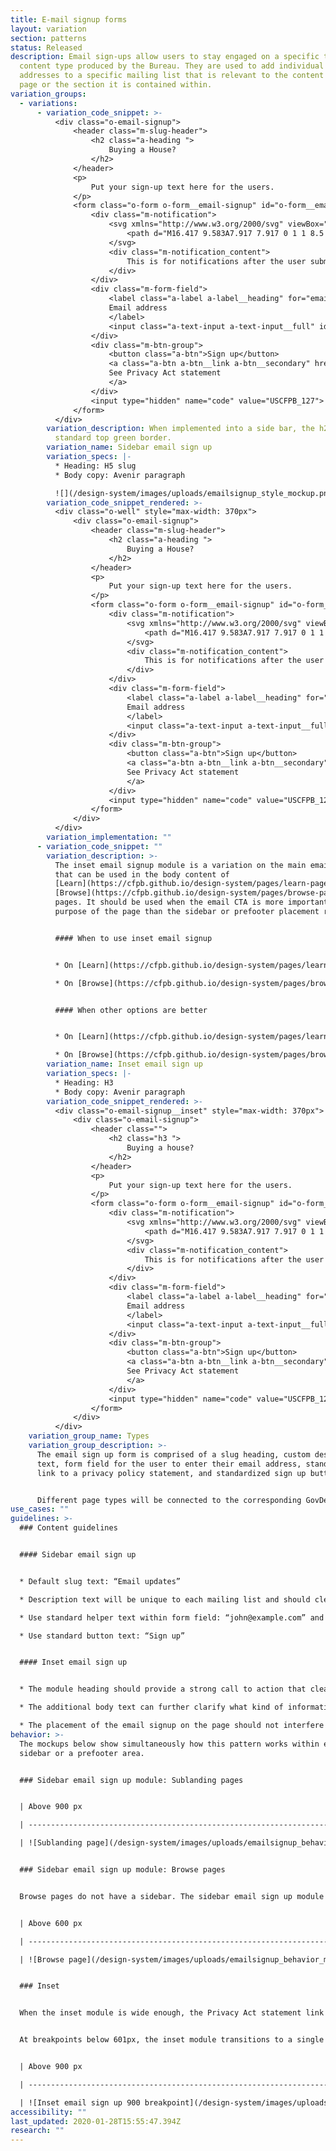 ```yaml
---
title: E-mail signup forms
layout: variation
section: patterns
status: Released
description: Email sign-ups allow users to stay engaged on a specific topic or
  content type produced by the Bureau. They are used to add individual email
  addresses to a specific mailing list that is relevant to the content on the
  page or the section it is contained within.
variation_groups:
  - variations:
      - variation_code_snippet: >-
          <div class="o-email-signup">
              <header class="m-slug-header">
                  <h2 class="a-heading ">
                      Buying a House?
                  </h2>
              </header>
              <p>
                  Put your sign-up text here for the users.
              </p>
              <form class="o-form o-form__email-signup" id="o-form__email-signup_2" method="POST" action="#">
                  <div class="m-notification">
                      <svg xmlns="http://www.w3.org/2000/svg" viewBox="0 0 17 19" class="cf-icon-svg">
                          <path d="M16.417 9.583A7.917 7.917 0 1 1 8.5 1.666a7.917 7.917 0 0 1 7.917 7.917zM9.64 5.78a1.136 1.136 0 1 0-1.136 1.135A1.136 1.136 0 0 0 9.64 5.781zm-.344 2.884a.792.792 0 1 0-1.583 0v5.203a.792.792 0 0 0 1.583 0z"></path>
                      </svg>
                      <div class="m-notification_content">
                          This is for notifications after the user submits e-mail address.
                      </div>
                  </div>
                  <div class="m-form-field">
                      <label class="a-label a-label__heading" for="email_2">
                      Email address
                      </label>
                      <input class="a-text-input a-text-input__full" id="email_2" name="email" type="email" placeholder="mail@example.com" required="">
                  </div>
                  <div class="m-btn-group">
                      <button class="a-btn">Sign up</button>
                      <a class="a-btn a-btn__link a-btn__secondary" href="#" target="_blank" rel="noopener noreferrer">
                      See Privacy Act statement
                      </a>
                  </div>
                  <input type="hidden" name="code" value="USCFPB_127">
              </form>
          </div>
        variation_description: When implemented into a side bar, the h2 includes CFPB
          standard top green border.
        variation_name: Sidebar email sign up
        variation_specs: |-
          * Heading: H5 slug
          * Body copy: Avenir paragraph

          ![](/design-system/images/uploads/emailsignup_style_mockup.png)
        variation_code_snippet_rendered: >-
          <div class="o-well" style="max-width: 370px">
              <div class="o-email-signup">
                  <header class="m-slug-header">
                      <h2 class="a-heading ">
                          Buying a House?
                      </h2>
                  </header>
                  <p>
                      Put your sign-up text here for the users.
                  </p>
                  <form class="o-form o-form__email-signup" id="o-form__email-signup_2" method="POST" action="#" onclick="return false;">
                      <div class="m-notification">
                          <svg xmlns="http://www.w3.org/2000/svg" viewBox="0 0 17 19" class="cf-icon-svg">
                              <path d="M16.417 9.583A7.917 7.917 0 1 1 8.5 1.666a7.917 7.917 0 0 1 7.917 7.917zM9.64 5.78a1.136 1.136 0 1 0-1.136 1.135A1.136 1.136 0 0 0 9.64 5.781zm-.344 2.884a.792.792 0 1 0-1.583 0v5.203a.792.792 0 0 0 1.583 0z"></path>
                          </svg>
                          <div class="m-notification_content">
                              This is for notifications after the user submits e-mail address.
                          </div>
                      </div>
                      <div class="m-form-field">
                          <label class="a-label a-label__heading" for="email_2">
                          Email address
                          </label>
                          <input class="a-text-input a-text-input__full" id="email_2" name="email" type="email" placeholder="mail@example.com" required="">
                      </div>
                      <div class="m-btn-group">
                          <button class="a-btn">Sign up</button>
                          <a class="a-btn a-btn__link a-btn__secondary" href="#" target="_blank" rel="noopener noreferrer">
                          See Privacy Act statement
                          </a>
                      </div>
                      <input type="hidden" name="code" value="USCFPB_127">
                  </form>
              </div>
          </div>
        variation_implementation: ""
      - variation_code_snippet: ""
        variation_description: >-
          The inset email signup module is a variation on the main email signup
          that can be used in the body content of
          [Learn](https://cfpb.github.io/design-system/pages/learn-pages) and
          [Browse](https://cfpb.github.io/design-system/pages/browse-pages)
          pages. It should be used when the email CTA is more important to the
          purpose of the page than the sidebar or prefooter placement reflects.


          #### When to use inset email signup


          * On [Learn](https://cfpb.github.io/design-system/pages/learn-pages) pages, only use the inset email module when signing up for the email list is a primary user goal for the page, for example job seekers signing up for job announcements.

          * On [Browse](https://cfpb.github.io/design-system/pages/browse-pages) pages, use the inset email module when feedback modules or other prefooter content competes with the prefooter email signup CTA, or when signing up for the email list is a primary user goal.


          #### When other options are better


          * On [Learn](https://cfpb.github.io/design-system/pages/learn-pages) pages when we want to encourage visitors to sign up for an email list but the list itself is not a primary user goal, use the standard sidebar email signup.

          * On [Browse](https://cfpb.github.io/design-system/pages/browse-pages) pages, when email signups are not a primary user goal, and the prefooter/end of page content has no other CTAs to compete with the email signup, use the standard prefooter email signup.
        variation_name: Inset email sign up
        variation_specs: |-
          * Heading: H3
          * Body copy: Avenir paragraph
        variation_code_snippet_rendered: >-
          <div class="o-email-signup__inset" style="max-width: 370px">
              <div class="o-email-signup">
                  <header class="">
                      <h2 class="h3 ">
                          Buying a house?
                      </h2>
                  </header>
                  <p>
                      Put your sign-up text here for the users.
                  </p>
                  <form class="o-form o-form__email-signup" id="o-form__email-signup_1" method="POST" action="#" onclick="return false;">
                      <div class="m-notification">
                          <svg xmlns="http://www.w3.org/2000/svg" viewBox="0 0 17 19" class="cf-icon-svg">
                              <path d="M16.417 9.583A7.917 7.917 0 1 1 8.5 1.666a7.917 7.917 0 0 1 7.917 7.917zM9.64 5.78a1.136 1.136 0 1 0-1.136 1.135A1.136 1.136 0 0 0 9.64 5.781zm-.344 2.884a.792.792 0 1 0-1.583 0v5.203a.792.792 0 0 0 1.583 0z"></path>
                          </svg>
                          <div class="m-notification_content">
                              This is for notifications after the user submits e-mail address.
                          </div>
                      </div>
                      <div class="m-form-field">
                          <label class="a-label a-label__heading" for="email_1">
                          Email address
                          </label>
                          <input class="a-text-input a-text-input__full" id="email_1" name="email" type="email" placeholder="mail@example.com" required="">
                      </div>
                      <div class="m-btn-group">
                          <button class="a-btn">Sign up</button>
                          <a class="a-btn a-btn__link a-btn__secondary" href="#" target="_blank" rel="noopener noreferrer">
                          See Privacy Act statement
                          </a>
                      </div>
                      <input type="hidden" name="code" value="USCFPB_127">
                  </form>
              </div>
          </div>
    variation_group_name: Types
    variation_group_description: >-
      The email sign up form is comprised of a slug heading, custom description
      text, form field for the user to enter their email address, standardized
      link to a privacy policy statement, and standardized sign up button.


      Different page types will be connected to the corresponding GovDelivery list based on the page topic (i.e. HMDA) or page type (i.e. blog).
use_cases: ""
guidelines: >-
  ### Content guidelines


  #### Sidebar email sign up


  * Default slug text: “Email updates”

  * Description text will be unique to each mailing list and should clearly set expectations for what a user will receive as a result of signing up. Email address field should always be marked required.

  * Use standard helper text within form field: “john@example.com” and standard privacy policy text before the button.

  * Use standard button text: “Sign up”


  #### Inset email sign up


  * The module heading should provide a strong call to action that clearly sets expectations for what a user will receive as a result of signing up. Uncheck "Default heading style" to use H3.

  * The additional body text can further clarify what kind of information will be in the emails, with a focus on the value users will receive from the emails.

  * The placement of the email signup on the page should not interfere with the primary page goal. Users respond better to follow-on requests that happen after their primary goal has been met.
behavior: >-
  The mockups below show simultaneously how this pattern works within either a
  sidebar or a prefooter area.


  ### Sidebar email sign up module: Sublanding pages


  | Above 900 px                                                                        | 601-900 px                                                                                | Below 601 px                                                                                 |

  | ----------------------------------------------------------------------------------- | ----------------------------------------------------------------------------------------- | -------------------------------------------------------------------------------------------- |

  | ![Sublanding page](/design-system/images/uploads/emailsignup_behavior_mockup_1.jpg) | ![Breakpoints 900 - 601](/design-system/images/uploads/emailsignup_behavior_mockup_3.jpg) | ![Breakpoints 601 and less](/design-system/images/uploads/emailsignup_behavior_mockup_4.jpg) |


  ### Sidebar email sign up module: Browse pages


  Browse pages do not have a sidebar. The sidebar email sign up module appears in the prefooter at the bottom of the page.


  | Above 600 px                                                                    | Below 601 px                                                                                 |

  | ------------------------------------------------------------------------------- | -------------------------------------------------------------------------------------------- |

  | ![Browse page](/design-system/images/uploads/emailsignup_behavior_mockup_2.jpg) | ![Breakpoints 601 and less](/design-system/images/uploads/emailsignup_behavior_mockup_4.jpg) |


  ### Inset


  When the inset module is wide enough, the Privacy Act statement link is displayed inline with the sign up button, right-aligned.


  At breakpoints below 601px, the inset module transitions to a single column and stacks above the full-width text. The signup button extends the full width of the module at the smallest breakpoint, 320px.


  | Above 900 px                                                                                 | 601-900 px                                                                         | Below 601 px                                                                       |

  | -------------------------------------------------------------------------------------------- | ---------------------------------------------------------------------------------- | ---------------------------------------------------------------------------------- |

  | ![Inset email sign up 900 breakpoint](/design-system/images/uploads/email-sign-up_learn.png) | ![Inset breakpoint 601](/design-system/images/uploads/email-sign-up_learn_601.png) | ![Inset breakpoint 320](/design-system/images/uploads/email-sign-up_learn_320.png) |
accessibility: ""
last_updated: 2020-01-28T15:55:47.394Z
research: ""
---
```

